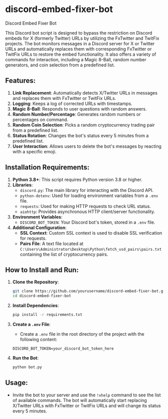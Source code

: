 # discord-embed-fixer-bot
Discord Embed Fixer Bot

This Discord bot script is designed to bypass the restriction on Discord embeds for X (formerly Twitter) URLs by utilizing the FxTwitter and TwitFix projects. The bot monitors messages in a Discord server for X or Twitter URLs and automatically replaces them with corresponding FxTwitter or TwitFix URLs to restore the embed functionality. It also offers a variety of commands for interaction, including a Magic 8-Ball, random number generators, and coin selection from a predefined list.

## Features:
1. **Link Replacement**: Automatically detects X/Twitter URLs in messages and replaces them with FxTwitter or TwitFix URLs.
2. **Logging**: Keeps a log of corrected URLs with timestamps.
3. **Magic 8-Ball**: Responds to user questions with random answers.
4. **Random Number/Percentage**: Generates random numbers or percentages on command.
5. **Random Coin Selection**: Picks a random cryptocurrency trading pair from a predefined list.
6. **Status Rotation**: Changes the bot's status every 5 minutes from a predefined list.
7. **User Interaction**: Allows users to delete the bot's messages by reacting with a specific emoji.

## Installation Requirements:
1. **Python 3.8+**: This script requires Python version 3.8 or higher.
2. **Libraries**:
    - `discord.py`: The main library for interacting with the Discord API.
    - `python-dotenv`: Used for loading environment variables from a `.env` file.
    - `requests`: Used for making HTTP requests to check URL status.
    - `aiohttp`: Provides asynchronous HTTP client/server functionality.
3. **Environment Variables**:
    - `DISCORD_BOT_TOKEN`: Your Discord bot's token, stored in a `.env` file.
4. **Additional Configuration**:
    - **SSL Context**: Custom SSL context is used to disable SSL verification for requests.
    - **Pairs File**: A text file located at `C:\Users\Administrator\Desktop\Python\fetch_usd_pairs\pairs.txt` containing the list of cryptocurrency pairs.

## How to Install and Run:
1. **Clone the Repository**:
    ```bash
    git clone https://github.com/yourusername/discord-embed-fixer-bot.git
    cd discord-embed-fixer-bot
    ```

2. **Install Dependencies**:
    ```bash
    pip install -r requirements.txt
    ```

3. **Create a `.env` File**:
    - Create a `.env` file in the root directory of the project with the following content:
    ```
    DISCORD_BOT_TOKEN=your_discord_bot_token_here
    ```

4. **Run the Bot**:
    ```bash
    python bot.py
    ```

## Usage:
- Invite the bot to your server and use the `!xhelp` command to see the list of available commands. The bot will automatically start replacing X/Twitter URLs with FxTwitter or TwitFix URLs and will change its status every 5 minutes.
